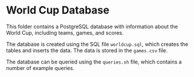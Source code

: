 # World Cup Database

This folder contains a PostgreSQL database with information about the
World Cup, including teams, games, and scores.

The database is created using the SQL file `worldcup.sql`, which creates the
tables and inserts the data. The data is stored in the `games.csv` file.

The database can be queried using the `queries.sh` file, which contains a
number of example queries.
